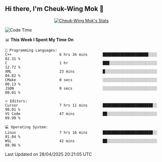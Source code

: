 ## Hi there, I'm Cheuk-Wing Mok 👋

<!--
**mozro0327/mozro0327** is a ✨ _special_ ✨ repository because its `README.md` (this file) appears on your GitHub profile.

Here are some ideas to get you started:

- 🔭 I’m currently working on ...
- 🌱 I’m currently learning ...
- 👯 I’m looking to collaborate on ...
- 🤔 I’m looking for help with ...
- 💬 Ask me about ...
- 📫 How to reach me: ...
- 😄 Pronouns: ...
- ⚡ Fun fact: ...
-->

<p align="center">
  <a href="https://github.com/mozro0327" class="rich-diff-level-one">
    <img src="https://github-readme-stats.vercel.app/api?username=mozro0327&title_color=333&text_color=777" alt="Cheuk-Wing Mok's Stats" >
    <!-- &hide=issues
    <img src="https://github-readme-stats.vercel.app/api?username=mozro0327&hide=issues&title_color=333&text_color=777" alt="Cheuk-Wing Mok's Stats" >
    -->
  </a>
</p>

<!--START_SECTION:waka-->
![Code Time](http://img.shields.io/badge/Code%20Time-3%2C416%20hrs%2036%20mins-blue)

📊 **This Week I Spent My Time On** 

```text
💬 Programming Languages: 
C++                      6 hrs 34 mins       █████████████████████░░░░   82.31 % 
C                        1 hr                ███░░░░░░░░░░░░░░░░░░░░░░   12.72 % 
XML                      23 mins             █░░░░░░░░░░░░░░░░░░░░░░░░   04.82 % 
CMake                    0 secs              ░░░░░░░░░░░░░░░░░░░░░░░░░   00.13 % 
JSON                     0 secs              ░░░░░░░░░░░░░░░░░░░░░░░░░   00.01 % 

🔥 Editors: 
Cursor                   7 hrs 11 mins       ███████████████████████░░   90.01 % 
VS Code                  47 mins             ██░░░░░░░░░░░░░░░░░░░░░░░   09.99 % 

💻 Operating System: 
Linux                    7 hrs 16 mins       ███████████████████████░░   91.04 % 
WSL                      42 mins             ██░░░░░░░░░░░░░░░░░░░░░░░   08.96 % 
```


 Last Updated on 28/04/2025 20:21:05 UTC
<!--END_SECTION:waka-->
